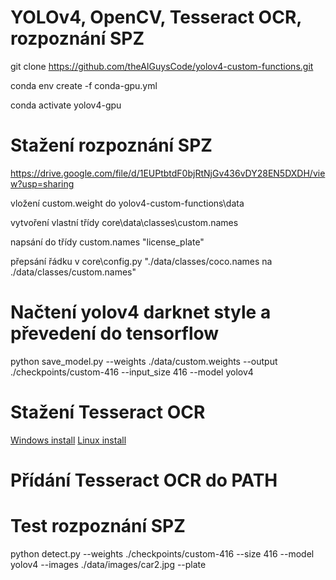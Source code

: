 # YOLOv4, OpenCV, Tesseract OCR, rozpoznání SPZ

git clone https://github.com/theAIGuysCode/yolov4-custom-functions.git

conda env create -f conda-gpu.yml

conda activate yolov4-gpu

# Stažení rozpoznání SPZ

https://drive.google.com/file/d/1EUPtbtdF0bjRtNjGv436vDY28EN5DXDH/view?usp=sharing

vložení custom.weight do yolov4-custom-functions\data

vytvoření vlastní třídy core\data\classes\custom.names

napsání do třídy custom.names "license_plate"

přepsání řádku v core\config.py "./data/classes/coco.names na ./data/classes/custom.names"

# Načtení yolov4 darknet style a převedení do tensorflow

python save_model.py --weights ./data/custom.weights --output ./checkpoints/custom-416 --input_size 416 --model yolov4 

# Stažení Tesseract OCR
[Windows install](https://github.com/UB-Mannheim/tesseract/wiki)
[Linux install](https://linuxhint.com/install-tesseract-ocr-linux/)
# Přídání Tesseract OCR do PATH

# Test rozpoznání SPZ

 python detect.py --weights ./checkpoints/custom-416 --size 416 --model yolov4 --images ./data/images/car2.jpg --plate

